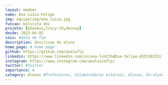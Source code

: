 ```yaml
---
layout: member
name: Ana Luísa Felipe 
img: equipe/img/ana_luisa.jpg
funcao: bolsista dev
projeto: [phoebus,tracy-td,decoup] 
desde: 2023-04-02
saiu: #data de fim
description: descricao do aluno
home_page: # home page
github: https://github.com/analuflp
linkedin: https://www.linkedin.com/in/ana-lu%C3%ADsa-felipe-015336233/
instagram: https://www.instagram.com/analuisaflp/
twitter: #Twitter
importance: 4
category: Alunos #Professores, Colaboradores externos, Alunos, Ex-alunos
---
```

